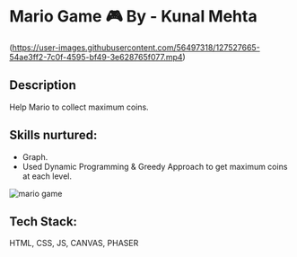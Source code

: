 # Mario Game 🎮 By - Kunal Mehta





(https://user-images.githubusercontent.com/56497318/127527665-54ae3ff2-7c0f-4595-bf49-3e628765f077.mp4)



##  Description
Help Mario to collect maximum coins.

## Skills nurtured:
  - Graph.
  - Used Dynamic Programming & Greedy Approach to get maximum coins at each level.


![mario game](https://i.pinimg.com/originals/63/dd/d7/63ddd7f601b6c9961e83fc5f45bd67f5.gif)
##  Tech Stack:
HTML, CSS, JS, CANVAS, PHASER
